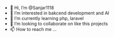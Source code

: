 - 👋 Hi, I’m @Sanjar1118
- 👀 I’m interested in bakcend development and AI
- 🌱 I’m currently learning php, laravel
- 💞️ I’m looking to collaborate on like this projects
- 📫 How to reach me ...

<!---
Sanjar1118/Sanjar1118 is a ✨ special ✨ repository because its `README.md` (this file) appears on your GitHub profile.
You can click the Preview link to take a look at your changes.
--->
